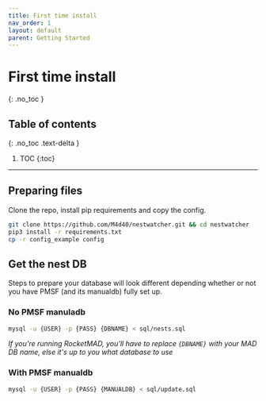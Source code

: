 ```yaml
---
title: First time install
nav_order: 1
layout: default
parent: Getting Started
---
```


# First time install
{: .no_toc }

## Table of contents
{: .no_toc .text-delta }

1. TOC
{:toc}

---

## Preparing files
Clone the repo, install pip requirements and copy the config.
```bash
git clone https://github.com/M4d40/nestwatcher.git && cd nestwatcher
pip3 install -r requirements.txt
cp -r config_example config
```

## Get the nest DB
Steps to prepare your database will look different depending whether or not you have PMSF (and its manualdb) fully set up.

### No PMSF manuladb
```bash
mysql -u {USER} -p {PASS} {DBNAME} < sql/nests.sql
```
_If you're running RocketMAD, you'll have to replace `{DBNAME}` with your MAD DB name, else it's up to you what database to use_

### With PMSF manualdb
```bash
mysql -u {USER} -p {PASS} {MANUALDB} < sql/update.sql
```